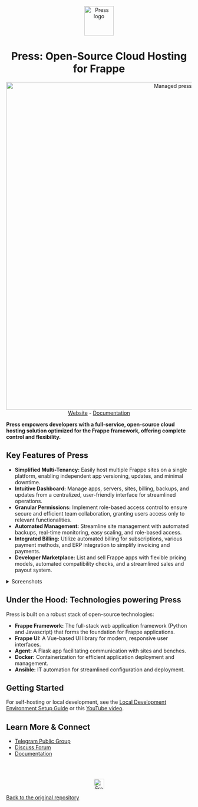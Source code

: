 <div align="center" markdown="1">
  <img src="https://frappe.io/files/Group%202%20(1).png" alt="Press logo" width="80"/>
  <h1>Press: Open-Source Cloud Hosting for Frappe</h1>
</div>

<div align="center">
  <img width="889" alt="Managed press" src="https://github.com/user-attachments/assets/2675e828-d5ed-4527-a038-7742a5cfa3db" />
</div>

<div align="center">
  <a href="https://frappe.io/press">Website</a>
  -
  <a href="https://docs.frappe.io/cloud/">Documentation</a>
</div>

**Press empowers developers with a full-service, open-source cloud hosting solution optimized for the Frappe framework, offering complete control and flexibility.**

## Key Features of Press

*   **Simplified Multi-Tenancy:** Easily host multiple Frappe sites on a single platform, enabling independent app versioning, updates, and minimal downtime.
*   **Intuitive Dashboard:** Manage apps, servers, sites, billing, backups, and updates from a centralized, user-friendly interface for streamlined operations.
*   **Granular Permissions:** Implement role-based access control to ensure secure and efficient team collaboration, granting users access only to relevant functionalities.
*   **Automated Management:** Streamline site management with automated backups, real-time monitoring, easy scaling, and role-based access.
*   **Integrated Billing:** Utilize automated billing for subscriptions, various payment methods, and ERP integration to simplify invoicing and payments.
*   **Developer Marketplace:** List and sell Frappe apps with flexible pricing models, automated compatibility checks, and a streamlined sales and payout system.

<details>
  <summary>Screenshots</summary>

  ![Dashboard](https://github.com/user-attachments/assets/1904fa3e-39aa-4151-8276-d3cc622ed582)
  ![Permissions](https://github.com/user-attachments/assets/60da6b5e-8f48-4483-99cf-67886ccc8bd6)
  ![Bench Group Update](https://github.com/user-attachments/assets/2be6b0ee-084d-4949-8d13-218b5a218d3d)
  ![Marketplace](https://github.com/user-attachments/assets/2f325737-7929-485d-a670-549f986fd07e)

</details>

## Under the Hood: Technologies powering Press

Press is built on a robust stack of open-source technologies:

*   **Frappe Framework:** The full-stack web application framework (Python and Javascript) that forms the foundation for Frappe applications.
*   **Frappe UI:** A Vue-based UI library for modern, responsive user interfaces.
*   **Agent:** A Flask app facilitating communication with sites and benches.
*   **Docker:** Containerization for efficient application deployment and management.
*   **Ansible:** IT automation for streamlined configuration and deployment.

## Getting Started

For self-hosting or local development, see the [Local Development Environment Setup Guide](https://docs.frappe.io/cloud/local-fc-setup) or this [YouTube video](https://www.youtube.com/watch?v=Xb9QHnUrIEk).

## Learn More & Connect

*   [Telegram Public Group](https://t.me/frappecloud)
*   [Discuss Forum](https://discuss.frappe.io/c/frappe-cloud/77)
*   [Documentation](https://docs.frappe.io/cloud)

<br/>
<br/>
<div align="center" style="padding-top: 0.75rem;">
    <a href="https://frappe.io" target="_blank">
        <picture>
            <source media="(prefers-color-scheme: dark)" srcset="https://frappe.io/files/Frappe-white.png">
            <img src="https://frappe.io/files/Frappe-black.png" alt="Frappe Technologies" height="28"/>
        </picture>
    </a>
</div>

[Back to the original repository](https://github.com/frappe/press)